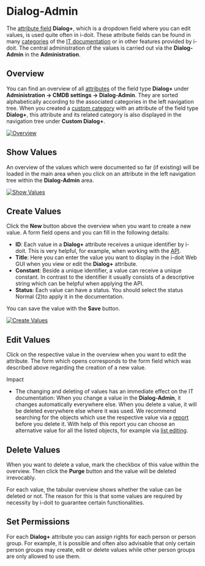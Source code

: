 # Dialog-Admin

The [attribute field](./attribute-fields.md) **Dialog+**, which is a dropdown field where you can edit values, is used quite often in i-doit. These attribute fields can be found in many [categories](../glossary.md) of the [IT documentation](../glossary.md) or in other features provided by i-doit. The central administration of the values is carried out via the **Dialog-Admin** in the **Administration**.

Overview
--------

You can find an overview of all [attributes](../glossary.md) of the field type **Dialog+** under **Administration → CMDB settings → Dialog-Admin**. They are sorted alphabetically according to the associated categories in the left navigation tree. When you created a [custom category](./custom-categories.md) with an attribute of the field type **Dialog+**, this attribute and its related category is also displayed in the navigation tree under **Custom Dialog+**.

[![Overview](../assets/images/en/basics/dialog-admin/1-da.png)](../assets/images/en/basics/dialog-admin/1-da.png)

Show Values
-----------

An overview of the values which were documented so far (if existing) will be loaded in the main area when you click on an attribute in the left navigation tree within the **Dialog-Admin** area.

[![Show Values](../assets/images/en/basics/dialog-admin/2-da.png)](../assets/images/en/basics/dialog-admin/2-da.png)

Create Values
-------------

Click the **New** button above the overview when you want to create a new value. A form field opens and you can fill in the following details:

*   **ID**: Each value in a **Dialog+** attribute receives a unique identifier by i-doit. This is very helpful, for example, when working with the [API](../i-doit-pro-add-ons/api/index.md).
*   **Title**: Here you can enter the value you want to display in the i-doit Web GUI when you view or edit the **Dialog+** attribute.
*   **Constant**: Beside a unique identifier, a value can receive a unique constant. In contrast to the identifier it usually consists of a descriptive string which can be helpful when applying the API.
*   **Status**: Each value can have a status. You should select the status Normal (2)to apply it in the documentation.

You can save the value with the **Save** button.

[![Create Values](../assets/images/en/basics/dialog-admin/3-da.png)](../assets/images/en/basics/dialog-admin/3-da.png)

Edit Values
-----------

Click on the respective value in the overview when you want to edit the attribute. The form which opens corresponds to the form field which was described above regarding the creation of a new value.

Impact

*   The changing and deleting of values has an immediate effect on the IT documentation: When you change a value in the **Dialog-Admin**, it changes automatically everywhere else. When you delete a value, it will be deleted everywhere else where it was used. We recommend searching for the objects which use the respective value via a [report](../evaluation/report-manager.md) before you delete it. With help of this report you can choose an alternative value for all the listed objects, for example via [list editing](../efficient-documentation/list-editing.md).

Delete Values
-------------

When you want to delete a value, mark the checkbox of this value within the overview. Then click the **Purge** button and the value will be deleted irrevocably.

For each value, the tabular overview shows whether the value can be deleted or not. The reason for this is that some values are required by necessity by i-doit to guarantee certain functionalities.

Set Permissions
---------------

For each **Dialog+** attribute you can assign rights for each person or person group. For example, it is possible and often also advisable that only certain person groups may create, edit or delete values while other person groups are only allowed to use them.